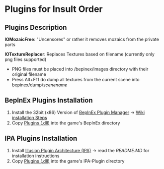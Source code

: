 # Plugins for Insult Order

## Plugins Description
**IOMozaicFree**: "Uncensores" or rather it removes mozaics from the private parts

**IOTextureReplacer**: Replaces Textures based on filename (currently only png files supported)
  - PNG files must be placed into /bepinex/images directory with their original filename
  - Press Alt+F11 do dump all textures from the current scene into bepinex/dump/*scenename*


## BepInEx Plugins Installation

1. Install the 32bit (x86) Version of [BepInEx Plugin Manager](https://github.com/BepInEx/BepInEx/releases) -> [Wiki installation Steps](https://github.com/BepInEx/BepInEx/wiki/Installation)
2. Copy [Plugins (.dll)](https://github.com/RipeDurian/IOPlugins/tree/master/BepInEx_Plugins) into the game's BepInEx directory

## IPA Plugins Installation

1. Install [Illusion Plugin Architecture (IPA)](https://github.com/Eusth/IPA) -> read the *README.MD* for installation instructions
2. Copy [Plugins (.dll)](https://github.com/RipeDurian/IOPlugins/tree/master/IPA_Plugins) into the game's IPA-Plugin directory
